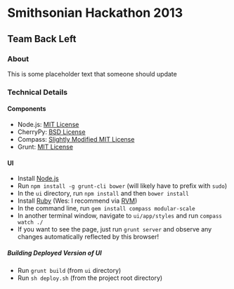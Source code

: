 # Smithsonian Hackathon 2013
## Team Back Left

### About

This is some placeholder text that someone should update

### Technical Details

#### Components

*    Node.js: [MIT License](https://raw.github.com/joyent/node/v0.10.22/LICENSE)
*    CherryPy: [BSD License](https://bitbucket.org/cherrypy/cherrypy/src/697c7af588b8/cherrypy/LICENSE.txt)
*    Compass: [Slightly Modified MIT License](https://github.com/chriseppstein/compass/blob/stable/compass/blob/stable/LICENSE.markdown)
*    Grunt: [MIT License](https://github.com/gruntjs/grunt/blob/master/LICENSE-MIT) 

#### UI

*    Install [Node.js](http://nodejs.org)
*    Run `npm install -g grunt-cli bower` (will likely have to prefix with `sudo`)
*    In the `ui` directory, run `npm install` and then `bower install`
*    Install [Ruby](http://ruby-lang.org) (Wes: I recommend via [RVM](http://rvm.io))
*    In the command line, run `gem install compass modular-scale`
*    In another terminal window, navigate to `ui/app/styles` and run `compass watch ./`
*    If you want to see the page, just run `grunt server` and observe any changes automatically reflected by this browser!

##### Building Deployed Version of UI

*    Run `grunt build` (from `ui` directory)
*    Run `sh deploy.sh` (from the project root directory)
